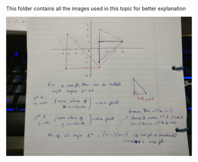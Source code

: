 This folder contains all the images used in this topic for better explanation


![count Triangle](IMG_20200312_155622.jpg)
